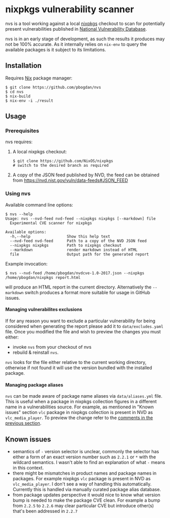 # nixpkgs vulnerability scanner

nvs is a tool working against a local [nixpkgs](https://github.com/NixOS/nixpkgs) checkout to scan for potentially present vulnerabilities published in [National Vulnerability Database](https://nvd.nist.gov/).

nvs is in an early stage of development, as such the results it produces may not be 100% accurate. As it internally relies on `nix-env` to query the available packages is it subject to its limitations.

## Installation

Requires [Nix](https://nixos.org/nix/) package manager:

```
$ git clone https://github.com/pbogdan/nvs
$ cd nvs
$ nix-build
$ nix-env -i ./result
```

## Usage

### Prerequisites

nvs requires:

1. A local nixpkgs checkout:

    ```
    $ git clone https://github.com/NixOS/nixpkgs
    # switch to the desired branch as required
    ```
2. A copy of the JSON feed published by NVD, the feed can be obtained from https://nvd.nist.gov/vuln/data-feeds#JSON_FEED

### Using nvs

Available command line options:

```
$ nvs --help
Usage: nvs --nvd-feed nvd-feed --nixpkgs nixpkgs [--markdown] file
  Experimental CVE scanner for nixpkgs

Available options:
  -h,--help                Show this help text
  --nvd-feed nvd-feed      Path to a copy of the NVD JSON feed
  --nixpkgs nixpkgs        Path to nixpkgs checkout
  --markdown               render markdown instead of HTML
  file                     Output path for the generated report
```

Example invocation:

```
$ nvs --nvd-feed /home/pbogdan/nvdcve-1.0-2017.json --nixpkgs /home/pbogdan/nixpkgs report.html
```

will produce an HTML report in the current directory. Alternatively the `--markdown` switch produces a format more suitable for usage in GitHub issues.


#### Managing vulnerabilites exclusions

If for any reason you want to exclude a particular vulnerability for being considered when generating the report please add it to `data/excludes.yaml` file. Once you modified the file and wish to preview the changes you must either:

- invoke `nvs` from your checkout of nvs
- rebuild & reinstall `nvs`.

`nvs` looks for the file either relative to the current working directory, otherwise if not found it will use the version bundled with the installed package.

#### Managing package aliases

`nvs` can be made aware of package name aliases via `data/aliases.yml` file. This is useful when a package in nixpkgs collection figures in a different name in a vulnerabilities source. For example, as mentioned in "Known issues" section `vlc` package in nixpkgs collection is present in NVD as `vlc_media_player`. To preview the change refer to the [comments in the previous section](#managing-vulnerabilites-exclusions).

## Known issues

- semantics of `-` version selector is unclear, commonly the selector has either a form of an exact version number such as `2.2.1` or `*` with the wildcard semantics. I wasn't able to find an explanation of what `-` means in this context.
- there might be mismatches in product names and package names in packages. For example nixpkgs `vlc` package is present in NVD as `vlc_media_player`. I don't see a way of handling this automatically. Currently this is handled via manually curated package alias database.
- from package updates perspective it would nice to know what version bump is needed to make the package CVE clean. For example a bump from `2.2.5` to `2.2.6` may clear particular CVE but introduce other(s) that's been addressed in `2.2.7`
